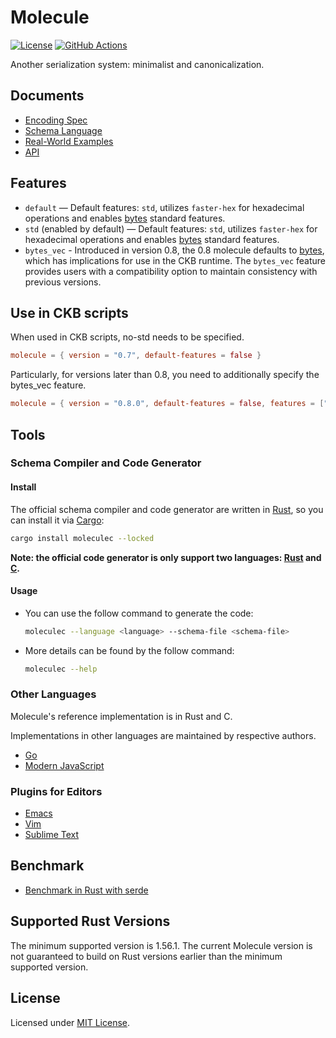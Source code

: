 # Molecule

[![License]](#license)
[![GitHub Actions]](https://github.com/nervosnetwork/molecule/actions)

Another serialization system: minimalist and canonicalization.

[License]: https://img.shields.io/badge/License-MIT-blue.svg
[GitHub Actions]: https://github.com/nervosnetwork/molecule/workflows/CI/badge.svg

## Documents

- [Encoding Spec](docs/encoding_spec.md)
- [Schema Language](docs/schema_language.md)
- [Real-World Examples](docs/real_world_examples.md)
- [API](docs/molecule_api.md)

## Features
* `default` — Default features: `std`, utilizes `faster-hex` for hexadecimal operations and enables [bytes] standard features.
* `std` (enabled by default)  — Default features: `std`, utilizes `faster-hex` for hexadecimal operations and enables [bytes] standard features.
* `bytes_vec` - Introduced in version 0.8, the 0.8 molecule defaults to [bytes], which has implications for use in the CKB runtime. The `bytes_vec` feature provides users with a compatibility option to maintain consistency with previous versions.

## Use in CKB scripts
When used in CKB scripts, no-std needs to be specified.

```toml
molecule = { version = "0.7", default-features = false }
```

Particularly, for versions later than 0.8, you need to additionally specify the bytes_vec feature.

```toml
molecule = { version = "0.8.0", default-features = false, features = ["bytes_vec"] }
```


## Tools

### Schema Compiler and Code Generator

#### Install

The official schema compiler and code generator are written in [Rust], so
you can install it via [Cargo]:

```sh
cargo install moleculec --locked
```

**Note: the official code generator is only support two languages: [Rust] and [C].**

#### Usage

- You can use the follow command to generate the code:

  ```sh
  moleculec --language <language> --schema-file <schema-file>
  ```

- More details can be found by the follow command:

  ```sh
  moleculec --help
  ```

### Other Languages

Molecule's reference implementation is in Rust and C.

Implementations in other languages are maintained by respective authors.

- [Go](https://github.com/driftluo/moleculec-go)
- [Modern JavaScript](https://github.com/xxuejie/moleculec-es)

### Plugins for Editors

- [Emacs](https://github.com/yangby-cryptape/emacs-molecule)
- [Vim](https://github.com/yangby-cryptape/vim-molecule)
- [Sublime Text](https://github.com/yangby-cryptape/sublimetext-molecule)

## Benchmark

- [Benchmark in Rust with serde](https://github.com/nervosnetwork/serde_bench)

## Supported Rust Versions

The minimum supported version is 1.56.1.
The current Molecule version is not guaranteed to build on Rust versions earlier than the
minimum supported version.

## License

Licensed under [MIT License].

[MIT License]: LICENSE

[Rust]: https://www.rust-lang.org/
[Cargo]: https://doc.rust-lang.org/cargo/
[C]: https://en.wikipedia.org/wiki/C_%28programming_language%29
[bytes]: https://github.com/tokio-rs/bytes
